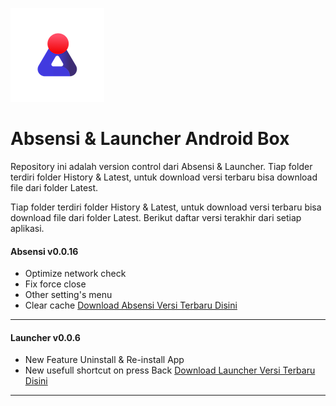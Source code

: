 
![Logo](https://github.com/ibnunaufal/stb-launcher/raw/master/Logo-new.png)


# Absensi & Launcher Android Box

Repository ini adalah version control dari Absensi & Launcher.
Tiap folder terdiri folder History & Latest, untuk download versi terbaru bisa download file dari folder Latest.

Tiap folder terdiri folder History & Latest, untuk download versi terbaru bisa download file dari folder Latest. Berikut daftar versi terakhir dari setiap aplikasi.


#### Absensi v0.0.16
- Optimize network check
- Fix force close
- Other setting's menu
- Clear cache
[Download Absensi Versi Terbaru Disini](https://raw.githubusercontent.com/ibnunaufal/stb-launcher/master/Absensi/Latest/app-debug.apk "Download Absensi Versi Terbaru Disini")
---
#### Launcher v0.0.6

- New Feature Uninstall & Re-install App
- New usefull shortcut on press Back
[Download Launcher Versi Terbaru Disini](https://raw.githubusercontent.com/ibnunaufal/stb-launcher/master/Launcher/Latest/app-release.apk "Download Launcher Versi Terbaru Disini")
---
